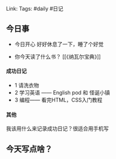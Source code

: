 Link: 
Tags: #daily #日记

## 今日事
- 今日开心
好好休息了一下，睡了个好觉

- 你今天读了什么书？
[[《纳瓦尔宝典》]]

#### 成功日记

- 1 请洗衣物
- 2 学习英语 —— English pod 和 怪诞小镇
- 3 编程—— 看完HTML，CSS入门教程

#### 其他

我该用什么来记录成功日记？很适合用手机写

## 今天写点啥？
